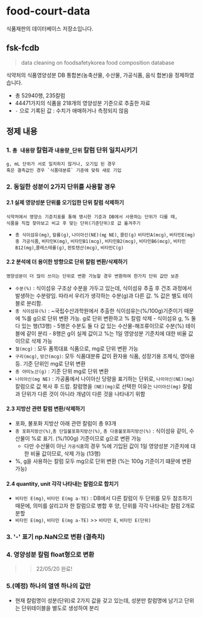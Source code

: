 # food-court-data
식품재판의 데이터베이스 저장소입니다.

## fsk-fcdb
> data cleaning on foodsafetykorea food composition database  
  
식약처의 식품영양성분 DB 통합본(농축산물, 수산물, 가공식품, 음식 합본)을 정제하였습니다.
- 총 52940행, 235칼럼
- 44471가지의 식품을 218개의 영양성분 기준으로 추출한 자료
- `-` 으로 기록된 값 : 수치가 애매하거나 측정되지 않음

## 정제 내용

### 1. `총 내용량` 칼럼과 `내용량_단위` 칼럼 단위 일치시키기
    g, mL 단위가 서로 일치하지 않거나, 오기입 된 경우
    혹은 결측값인 경우 `식품대분류` 기준에 맞춰 새로 기입

### 2. 동일한 성분이 2가지 단위를 사용할 경우  
#### 2.1  실제 영양성분 단위를 오기입한 단위 칼럼 삭제하기
    식약처에서 영양소 기준치표를 통해 명시한 기준과 DB에서 사용하는 단위가 다를 때, 
    식품을 직접 찾아보고 비교 후 맞는 단위(기준단위)로 값 옮겨주기
    
- `총 식이섬유(mg)`, `칼륨(g)`, `나이아신(NE)(㎎ NE)`, `콜린(g)`
`비타민A(mcg)`, `비타민E(mg) 중 가공식품`, `비타민K(mg)`, `비타민B1(mcg)`, `비타민B2(mcg)`, `비타민B6(mcg)`, `비타민B12(mg)`,`콜레스테롤(g)`, `판토텐산(mcg)`, `비타민C(g)`
    
#### 2.2 분석에 더 용이한 방향으로 단위 칼럼 변환/삭제하기
    영양성분이 더 많이 쓰이는 단위로 변환 가능할 경우 변환하여 한가지 단위 값만 보존
- `수분(%)` : 식이섬유 구조상 수분을 가두고 있는데, 식이섬유 추출 후 건조 과정에서 발생하는 수분량임. 따라서 우리가 생각하는 수분(g)과 다른 값. % 값은 별도 테이블로 분리함.
- `총 식이섬유(%)` : ~국립수산과학원에서 추출한 식이섬유는(%/100g)기준이기 때문에 %를 g으로 단위 변환 가능. g로 단위 변환하고 % 칼럼 삭제
      -  식이섬유 g, % 둘 다 있는 행(13행)
        -  5행은 수분도 둘 다 값 있는 수산물-해조류이므로 수분(%) 테이블에 같이 분리
        -  8행은 g이 실제 값이고 %는 1일 영양성분 기준치에 대한 비율 값이므로 삭제 가능
- `철(mcg)` : 모두 품목대표 식품으로, mg로 단위 변환 가능
- `구리(mcg)`, `망간(mcg)`: 모두 식품대분류 값이 환자용 식품, 성장기용 조제식, 영아용 등. 기준 단위인 mg로 단위 변환
- `총 아미노산(g)` : 기준 단위 mg로 단위 변환
- `나이아신(mg NE)` : 가공품에서 나이아신 당량을 표기하는 단위로, `나이아신(NE)(mg)` 칼럼으로 값 복사 후 드랍. 칼럼명을 `(NE)(mg)`로 선택한 이유는 `나이아신(mg)` 칼럼과 단위가 다른 것이 아니라 개념이 다른 것을 나타내기 위함

#### 2.3 지방산 관련 칼럼 변환/삭제하기
- 포화, 불포화 지방산 아래 관련 칼럼이 총 93개
- `총 포화지방산(%)`,`총 단일불포화지방산(%)`, `총 다중불포화지방산(%)` : 식이섬유 같이, 수산물이 %로 표기. (%/100g) 기준이므로 g으로 변환 가능
    - 다만 수산물이 아닌 `가공식품`의 경우 %에 기입된 값이 1일 영양성분 기준치에 대한 비율 값이므로, 삭제 가능 (13행)
- %, g을 사용하는 칼럼 모두 mg으로 단위 변환 (%는 100g 기준이기 떄문에 변환 가능)

#### 2.4 quantity, unit 각각 나타내는 칼럼으로 합치기
- `비타민 E(mg)`, `비타민 E(mg a-TE)` : DB에서 다른 칼럼이 두 단위를 모두 참조하기 때문에, 의미를 살리고자 한 칼럼으로 병합 후 양, 단위를 각각 나타내는 칼럼 2개로 분할
- `비타민 E(mg)`, `비타민 E(mg a-TE)` >> `비타민 E`, `비타민 E(단위)` 

### 3. '-' 표기 np.NaN으로 변환 (결측치)
### 4. 영양성분 칼럼 float형으로 변환

>> 22/05/20 완료!

### 5.(예정) 하나의 열엔 하나의 값만
- 현재 칼럼명이 성분(단위)로 2가지 값을 갖고 있는데, 성분만 칼럼명에 남기고 단위는 단위테이블을 별도로 생성하여 분리
